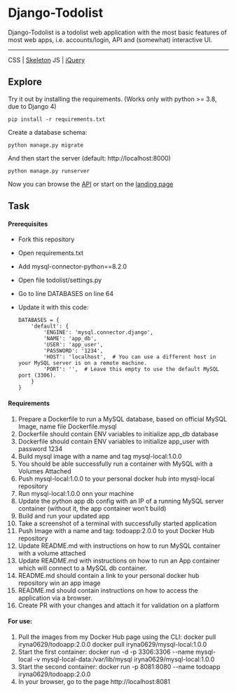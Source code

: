 # Django-Todolist

Django-Todolist is a todolist web application with the most basic features of most web apps, i.e. accounts/login, API and (somewhat) interactive UI.

---
CSS | [Skeleton](http://getskeleton.com/)
JS  | [jQuery](https://jquery.com/)

## Explore
Try it out by installing the requirements. (Works only with python >= 3.8, due to Django 4)

    pip install -r requirements.txt

Create a database schema:

    python manage.py migrate

And then start the server (default: http://localhost:8000)

    python manage.py runserver


Now you can browse the [API](http://localhost:8000/api/)
or start on the [landing page](http://localhost:8000/)

## Task
#### Prerequisites
- Fork this repository
- Open requirements.txt
- Add mysql-connector-python==8.2.0
- Open file todolist/settings.py
- Go to line DATABASES on line 64
- Update it with this code:

    ```
    DATABASES = {
        'default': {
            'ENGINE': 'mysql.connector.django',
            'NAME': 'app_db',
            'USER': 'app_user',
            'PASSWORD': '1234',
            'HOST': 'localhost',  # You can use a different host in your MySQL server is on a remote machine.
            'PORT': '',  # Leave this empty to use the default MySQL port (3306).
        }
    }

    ```
#### Requirements
1. Prepare a Dockerfile to run a MySQL database, based on official MySQL Image, name file Dockerfile.mysql
2. Dockerfile should contain ENV variables to initialize app_db database
3. Dockerfile should contain ENV variables to initialize app_user with password 1234
4. Build mysql image with a name and tag mysql-local:1.0.0
5. You should be able successfully run a container with MySQL with a Volumes Attached
6. Push mysql-local:1.0.0 to your personal docker hub into mysql-local repository
7. Run mysql-local:1.0.0 onn your machine
8. Update the python app db config with an IP of a running MySQL server container (without it, the app container won’t build)
9. Build and run your updated app
10. Take a screenshot of a terminal with successfully started application
11. Push Image with a name and tag: todoapp:2.0.0 to yout Docker Hub repository
12. Update README.md with instructions on how to run MySQL container with a volume attached
13. Update README.md with instructions on how to run an App container which will connect to a MySQL db container.
14. README.md should contain a link to your personal docker hub repository win an app image
15. README.md should contain instructions on how to access the application via a browser.
16. Create PR with your changes and attach it for validation on a platform
#### For use:

1. Pull the images from my Docker Hub page using the CLI:
docker pull iryna0629/todoapp:2.0.0
docker pull iryna0629/mysql-local:1.0.0
2. Start the first container:
docker run -d -p 3306:3306 --name mysql-local -v mysql-local-data:/var/lib/mysql iryna0629/mysql-local:1.0.0
3. Start the second container:
docker run -p 8081:8080 --name todoapp iryna0629/todoapp:2.0.0
4. In your browser, go to the page http://localhost:8081